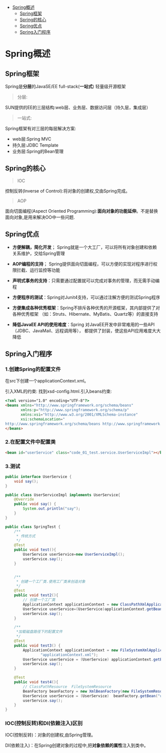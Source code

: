<!-- GFM-TOC -->
* [Spring概述](#Spring概述)
    * [Spring框架](#Spring框架)
    * [Spring的核心](#Spring的核心)
    * [Spring优点](#Spring优点)
    * [Spring入门程序](#Spring入门程序)
<!-- GFM-TOC -->
# Spring概述

## Spring框架
Spring是**分层**的JavaSE/EE full-stack(**一站式**) 轻量级开源框架

> 分层:

SUN提供的EE的三层结构:web层、业务层、数据访问层（持久层，集成层）

> 一站式:

Spring框架有对三层的每层解决方案:

- web层:Spring MVC
- 持久层:JDBC Template 
- 业务层:Spring的Bean管理


## Spring的核心
> IOC

控制反转(Inverse of Control):将对象的创建权,交由Spring完成。

> AOP

面向切面编程(Aspect Oriented Programming):**面向对象的功能延伸**。不是替换面向对象,是用来解决OO中一些问题.


## Spring优点
- **方便解耦，简化开发**； Spring就是一个大工厂，可以将所有对象创建和依赖关系维护，交给Spring管理

- **AOP编程的支持**； Spring提供面向切面编程，可以方便的实现对程序进行权限拦截、运行监控等功能

- **声明式事务的支持**：只需要通过配置就可以完成对事务的管理，而无需手动编程

- **方便程序的测试**：Spring对Junit4支持，可以通过注解方便的测试Spring程序

- **方便集成各种优秀框架**：Spring不排斥各种优秀的开源框架，其内部提供了对各种优秀框架
（如：Struts、Hibernate、MyBatis、Quartz等）的直接支持

- **降低JavaEE API的使用难度**：Spring 对JavaEE开发中非常难用的一些API（JDBC、JavaMail、远程调用等），
都提供了封装，使这些API应用难度大大降低

## Spring入门程序
### 1.创建Spring的配置文件
在src下创建一个applicationContext.xml。

引入XML的约束: 找到xsd-config.html.引入beans约束:

```html
<?xml version="1.0" encoding="UTF-8"?>
<beans xmlns="http://www.springframework.org/schema/beans"
	   xmlns:p="http://www.springframework.org/schema/p"
       xmlns:xsi="http://www.w3.org/2001/XMLSchema-instance"
       xsi:schemaLocation="
http://www.springframework.org/schema/beans http://www.springframework.org/schema/beans/spring-beans.xsd">
</beans>
```

### 2.在配置文件中配置类

```html
<bean id="userService" class="code_01_test.service.UserServiceImpl"></bean>
```

### 3.测试
```java
public interface UserService {
    void say();
}
```

```java
public class UserServiceImpl implements UserService{
    @Override
    public void say() {
        System.out.println("say");
    }
}
```

```java
public class SpringTest {
    /**
     * 传统方式
     */
    @Test
    public void test(){
        UserService userService=new UserServiceImpl();
        userService.say();
    }


    /**
     * 创建一个工厂类.使用工厂类来创造对象
     */
    @Test
    public void test2(){
        // 创建一个工厂类
        ApplicationContext applicationContext = new ClassPathXmlApplicationContext("applicationContext.xml");
        UserService userService=(UserService)applicationContext.getBean("userService");
        userService.say();
    }

    /**
     *加载磁盘路径下的配置文件
     */
    @Test
    public void test3() {
        ApplicationContext applicationContext = new FileSystemXmlApplicationContext(
                "applicationContext.xml");
        UserService userService = (UserService) applicationContext.getBean("userService");
        userService.say();
    }

    @Test
    public void test4(){
        // ClassPathResource  FileSystemResource
        BeanFactory beanFactory = new XmlBeanFactory(new FileSystemResource("applicationContext.xml"));
        UserService userService = (UserService)  beanFactory.getBean("userService");
        userService.say();
    }
}
```

### IOC(控制反转)和DI(依赖注入)区别
IOC(控制反转)：对象的创建权,由Spring管理。

DI(依赖注入)：在Spring创建对象的过程中,把**对象依赖的属性**注入到类中。